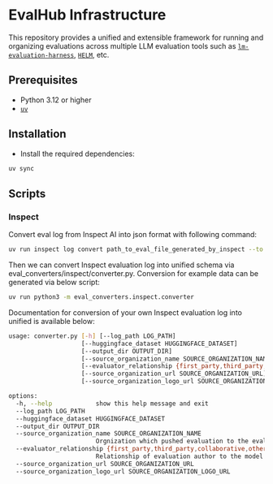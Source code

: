 # EvalHub Infrastructure

This repository provides a unified and extensible framework for running and organizing evaluations across multiple LLM evaluation tools such as [`lm-evaluation-harness`](https://github.com/EleutherAI/lm-evaluation-harness), [`HELM`](https://github.com/stanford-crfm/helm), etc.

## Prerequisites

- Python 3.12 or higher
- [`uv`](https://docs.astral.sh/uv/)

## Installation

- Install the required dependencies:

```bash
uv sync
```

## Scripts

### Inspect
Convert eval log from Inspect AI into json format with following command:

```bash
uv run inspect log convert path_to_eval_file_generated_by_inspect --to json --output-dir inspect_json
```

Then we can convert Inspect evaluation log into unified schema via eval_converters/inspect/converter.py. Conversion for example data can be generated via below script: 

```bash
uv run python3 -m eval_converters.inspect.converter
```

Documentation for conversion of your own Inspect evaluation log into unified is available below:

```bash
usage: converter.py [-h] [--log_path LOG_PATH]
                    [--huggingface_dataset HUGGINGFACE_DATASET]
                    [--output_dir OUTPUT_DIR]
                    [--source_organization_name SOURCE_ORGANIZATION_NAME]
                    [--evaluator_relationship {first_party,third_party,collaborative,other}]
                    [--source_organization_url SOURCE_ORGANIZATION_URL]
                    [--source_organization_logo_url SOURCE_ORGANIZATION_LOGO_URL]

options:
  -h, --help            show this help message and exit
  --log_path LOG_PATH
  --huggingface_dataset HUGGINGFACE_DATASET
  --output_dir OUTPUT_DIR
  --source_organization_name SOURCE_ORGANIZATION_NAME
                        Orgnization which pushed evaluation to the evalHub.
  --evaluator_relationship {first_party,third_party,collaborative,other}
                        Relationship of evaluation author to the model
  --source_organization_url SOURCE_ORGANIZATION_URL
  --source_organization_logo_url SOURCE_ORGANIZATION_LOGO_URL
```